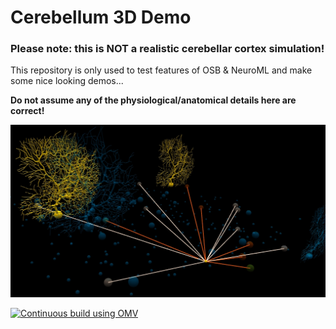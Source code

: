 # Cerebellum 3D Demo

### Please note: this is NOT a realistic cerebellar cortex simulation! 

This repository is only used to test features of OSB & NeuroML and make some nice looking demos...

**Do not assume any of the physiological/anatomical details here are correct!**

![Gratuitous screenshot 1](https://raw.githubusercontent.com/OpenSourceBrain/Cerebellum3DDemo/master/images/Selection_648.jpg)

[![Continuous build using OMV](https://github.com/OpenSourceBrain/Cerebellum3DDemo/actions/workflows/omv-ci.yml/badge.svg)](https://github.com/OpenSourceBrain/Cerebellum3DDemo/actions/workflows/omv-ci.yml)
